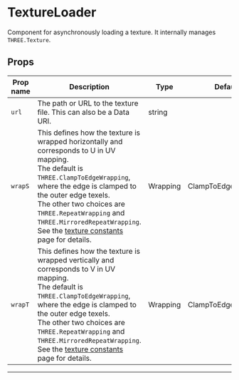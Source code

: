 # TextureLoader
Component for asynchronously loading a texture. It internally manages `THREE.Texture`.


## Props

| Prop name | Description                                                                                                                                                                                                                                                                                                                                                                                            | Type     | Default             |
| --------- | ------------------------------------------------------------------------------------------------------------------------------------------------------------------------------------------------------------------------------------------------------------------------------------------------------------------------------------------------------------------------------------------------------ | -------- | ------------------- |
|` url       `| The path or URL to the texture file. This can also be a Data URI.                                                                                                                                                                                                                                                                                                                                      | string   |                     |
|` wrapS     `| This defines how the texture is wrapped horizontally and corresponds to U in UV mapping.<br/>The default is `THREE.ClampToEdgeWrapping`, where the edge is clamped to the outer edge texels.<br/>The other two choices are `THREE.RepeatWrapping` and `THREE.MirroredRepeatWrapping`.<br/>See the [texture constants](https://threejs.org/docs/?q=texture#api/en/constants/Textures) page for details. | Wrapping | ClampToEdgeWrapping |
|` wrapT     `| This defines how the texture is wrapped vertically and corresponds to V in UV mapping.<br/>The default is `THREE.ClampToEdgeWrapping`, where the edge is clamped to the outer edge texels.<br/>The other two choices are `THREE.RepeatWrapping` and `THREE.MirroredRepeatWrapping`.<br/>See the [texture constants](https://threejs.org/docs/?q=texture#api/en/constants/Textures) page for details.   | Wrapping | ClampToEdgeWrapping |

---

